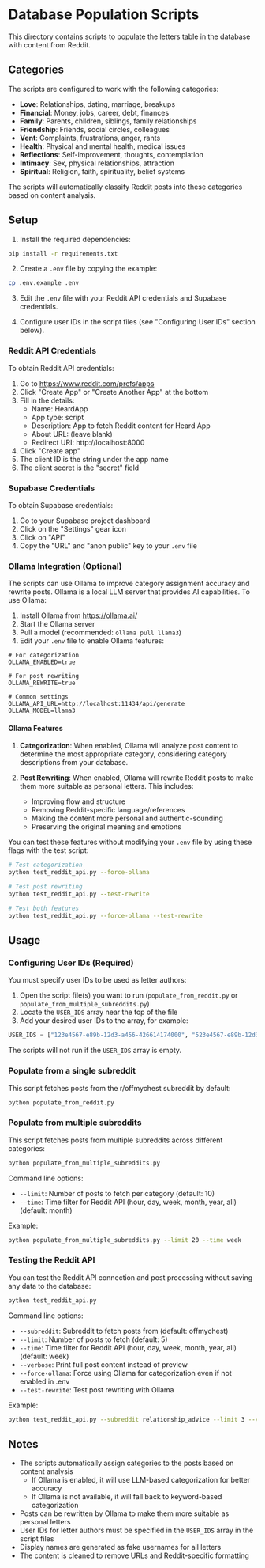 # Database Population Scripts

This directory contains scripts to populate the letters table in the database with content from Reddit.

## Categories

The scripts are configured to work with the following categories:

- **Love**: Relationships, dating, marriage, breakups
- **Financial**: Money, jobs, career, debt, finances
- **Family**: Parents, children, siblings, family relationships
- **Friendship**: Friends, social circles, colleagues
- **Vent**: Complaints, frustrations, anger, rants
- **Health**: Physical and mental health, medical issues
- **Reflections**: Self-improvement, thoughts, contemplation
- **Intimacy**: Sex, physical relationships, attraction
- **Spiritual**: Religion, faith, spirituality, belief systems

The scripts will automatically classify Reddit posts into these categories based on content analysis.

## Setup

1. Install the required dependencies:

```bash
pip install -r requirements.txt
```

2. Create a `.env` file by copying the example:

```bash
cp .env.example .env
```

3. Edit the `.env` file with your Reddit API credentials and Supabase credentials.

4. Configure user IDs in the script files (see "Configuring User IDs" section below).

### Reddit API Credentials

To obtain Reddit API credentials:

1. Go to https://www.reddit.com/prefs/apps
2. Click "Create App" or "Create Another App" at the bottom
3. Fill in the details:
   - Name: HeardApp
   - App type: script
   - Description: App to fetch Reddit content for Heard App
   - About URL: (leave blank)
   - Redirect URI: http://localhost:8000
4. Click "Create app"
5. The client ID is the string under the app name
6. The client secret is the "secret" field

### Supabase Credentials

To obtain Supabase credentials:

1. Go to your Supabase project dashboard
2. Click on the "Settings" gear icon
3. Click on "API"
4. Copy the "URL" and "anon public" key to your `.env` file

### Ollama Integration (Optional)

The scripts can use Ollama to improve category assignment accuracy and rewrite posts. Ollama is a local LLM server that provides AI capabilities. To use Ollama:

1. Install Ollama from https://ollama.ai/
2. Start the Ollama server
3. Pull a model (recommended: `ollama pull llama3`)
4. Edit your `.env` file to enable Ollama features:
```
# For categorization
OLLAMA_ENABLED=true

# For post rewriting
OLLAMA_REWRITE=true

# Common settings
OLLAMA_API_URL=http://localhost:11434/api/generate
OLLAMA_MODEL=llama3
```

#### Ollama Features

1. **Categorization**: When enabled, Ollama will analyze post content to determine the most appropriate category, considering category descriptions from your database.

2. **Post Rewriting**: When enabled, Ollama will rewrite Reddit posts to make them more suitable as personal letters. This includes:
   - Improving flow and structure
   - Removing Reddit-specific language/references
   - Making the content more personal and authentic-sounding
   - Preserving the original meaning and emotions

You can test these features without modifying your `.env` file by using these flags with the test script:
```bash
# Test categorization
python test_reddit_api.py --force-ollama

# Test post rewriting
python test_reddit_api.py --test-rewrite

# Test both features
python test_reddit_api.py --force-ollama --test-rewrite
```

## Usage

### Configuring User IDs (Required)

You must specify user IDs to be used as letter authors:

1. Open the script file(s) you want to run (`populate_from_reddit.py` or `populate_from_multiple_subreddits.py`)
2. Locate the `USER_IDS` array near the top of the file
3. Add your desired user IDs to the array, for example:
```python
USER_IDS = ["123e4567-e89b-12d3-a456-426614174000", "523e4567-e89b-12d3-a456-426614174001"]
```

The scripts will not run if the `USER_IDS` array is empty.

### Populate from a single subreddit

This script fetches posts from the r/offmychest subreddit by default:

```bash
python populate_from_reddit.py
```

### Populate from multiple subreddits

This script fetches posts from multiple subreddits across different categories:

```bash
python populate_from_multiple_subreddits.py
```

Command line options:

- `--limit`: Number of posts to fetch per category (default: 10)
- `--time`: Time filter for Reddit API (hour, day, week, month, year, all) (default: month)

Example:

```bash
python populate_from_multiple_subreddits.py --limit 20 --time week
```

### Testing the Reddit API

You can test the Reddit API connection and post processing without saving any data to the database:

```bash
python test_reddit_api.py
```

Command line options:

- `--subreddit`: Subreddit to fetch posts from (default: offmychest)
- `--limit`: Number of posts to fetch (default: 5)
- `--time`: Time filter for Reddit API (hour, day, week, month, year, all) (default: week)
- `--verbose`: Print full post content instead of preview
- `--force-ollama`: Force using Ollama for categorization even if not enabled in .env
- `--test-rewrite`: Test post rewriting with Ollama

Example:

```bash
python test_reddit_api.py --subreddit relationship_advice --limit 3 --verbose
```

## Notes

- The scripts automatically assign categories to the posts based on content analysis
  - If Ollama is enabled, it will use LLM-based categorization for better accuracy
  - If Ollama is not available, it will fall back to keyword-based categorization
- Posts can be rewritten by Ollama to make them more suitable as personal letters
- User IDs for letter authors must be specified in the `USER_IDS` array in the script files
- Display names are generated as fake usernames for all letters
- The content is cleaned to remove URLs and Reddit-specific formatting 